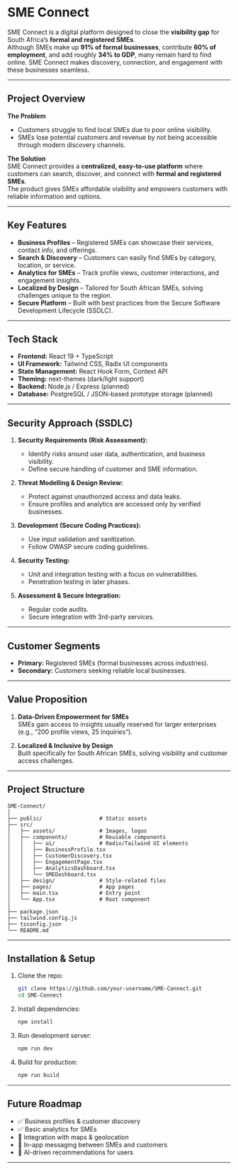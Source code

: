 # SME Connect

SME Connect is a digital platform designed to close the **visibility gap** for South Africa’s **formal and registered SMEs**.  
Although SMEs make up **91% of formal businesses**, contribute **60% of employment**, and add roughly **34% to GDP**, many remain hard to find online. SME Connect makes discovery, connection, and engagement with these businesses seamless.

---

##  Project Overview

**The Problem**  
- Customers struggle to find local SMEs due to poor online visibility.  
- SMEs lose potential customers and revenue by not being accessible through modern discovery channels.  

**The Solution**  
SME Connect provides a **centralized, easy-to-use platform** where customers can search, discover, and connect with **formal and registered SMEs**.  
The product gives SMEs affordable visibility and empowers customers with reliable information and options.

---

##  Key Features

- **Business Profiles** – Registered SMEs can showcase their services, contact info, and offerings.  
- **Search & Discovery** – Customers can easily find SMEs by category, location, or service.  
- **Analytics for SMEs** – Track profile views, customer interactions, and engagement insights.  
- **Localized by Design** – Tailored for South African SMEs, solving challenges unique to the region.  
- **Secure Platform** – Built with best practices from the Secure Software Development Lifecycle (SSDLC).  

---

##  Tech Stack

- **Frontend:** React 19 + TypeScript  
- **UI Framework:** Tailwind CSS, Radix UI components  
- **State Management:** React Hook Form, Context API  
- **Theming:** next-themes (dark/light support)  
- **Backend:** Node.js / Express (planned)  
- **Database:** PostgreSQL / JSON-based prototype storage (planned)  

---

##  Security Approach (SSDLC)

1. **Security Requirements (Risk Assessment):**  
   - Identify risks around user data, authentication, and business visibility.  
   - Define secure handling of customer and SME information.  

2. **Threat Modelling & Design Review:**  
   - Protect against unauthorized access and data leaks.  
   - Ensure profiles and analytics are accessed only by verified businesses.  

3. **Development (Secure Coding Practices):**  
   - Use input validation and sanitization.  
   - Follow OWASP secure coding guidelines.  

4. **Security Testing:**  
   - Unit and integration testing with a focus on vulnerabilities.  
   - Penetration testing in later phases.  

5. **Assessment & Secure Integration:**  
   - Regular code audits.  
   - Secure integration with 3rd-party services.  

---

##  Customer Segments

- **Primary:** Registered SMEs (formal businesses across industries).  
- **Secondary:** Customers seeking reliable local businesses.  

---

##  Value Proposition

1. **Data-Driven Empowerment for SMEs**  
   SMEs gain access to insights usually reserved for larger enterprises (e.g., “200 profile views, 25 inquiries”).  

2. **Localized & Inclusive by Design**  
   Built specifically for South African SMEs, solving visibility and customer access challenges.  

---

##  Project Structure

```
SME-Connect/
│
├── public/                  # Static assets
├── src/
│   ├── assets/              # Images, logos
│   ├── components/          # Reusable components
│   │   ├── ui/              # Radix/Tailwind UI elements
│   │   ├── BusinessProfile.tsx
│   │   ├── CustomerDiscovery.tsx
│   │   ├── EngagementPage.tsx
│   │   ├── AnalyticsDashboard.tsx
│   │   └── SMEDashboard.tsx
│   ├── design/              # Style-related files
│   ├── pages/               # App pages
│   ├── main.tsx             # Entry point
│   └── App.tsx              # Root component
│
├── package.json
├── tailwind.config.js
├── tsconfig.json
└── README.md
```

---

##  Installation & Setup

1. Clone the repo:
   ```bash
   git clone https://github.com/your-username/SME-Connect.git
   cd SME-Connect
   ```

2. Install dependencies:
   ```bash
   npm install
   ```

3. Run development server:
   ```bash
   npm run dev
   ```

4. Build for production:
   ```bash
   npm run build
   ```

---

##  Future Roadmap

- ✅ Business profiles & customer discovery  
- ✅ Basic analytics for SMEs  
- 🔄 Integration with maps & geolocation  
- 🔄 In-app messaging between SMEs and customers  
- 🔄 AI-driven recommendations for users  

---
